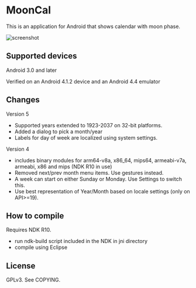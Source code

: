 # MoonCal

This is an application for Android that shows calendar with moon phase.

<img src="http://davy.nyacom.net/mooncal/mooncal_2.png" alt="screenshot" />

## Supported devices
Android 3.0 and later

Verified on an Android 4.1.2 device and an Android 4.4 emulator

## Changes

Version 5

* Supported years extended to 1923-2037 on 32-bit platforms.
* Added a dialog to pick a month/year
* Labels for day of week are localized using system settings.

Version 4

* includes binary modules for arm64-v8a, x86_64, mips64, armeabi-v7a, armeabi, x86 and mips (NDK R10 in use)
* Removed next/prev month menu items. Use gestures instead.
* A week can start on either Sunday or Monday. Use Settings to switch this.
* Use best representation of Year/Month based on locale settings (only on API>=19).

## How to compile
Requires NDK R10.

* run ndk-build script included in the NDK in jni directory
* compile using Eclipse

## License
GPLv3. See COPYING.


